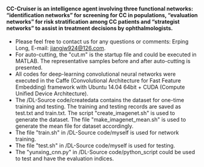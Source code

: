 #### CC-Cruiser is an intelligence agent involving three functional networks: “identification networks” for screening for CC in populations, “evaluation networks” for risk stratification among CC patients and “strategist networks” to assist in treatment decisions by ophthalmologists. 
- Please feel free to contact us for any questions or comments: Erping Long, E-mail: jiangjw924@126.com.
- For auto-cutting, the "cut.m" is the startup file and could be executed in MATLAB. The representative samples before and after auto-cutting is presented.
- All codes for deep-learning convolutional neural networks were executed in the Caffe (Convolutional Architecture for Fast Feature Embedding) framework with Ubuntu 14.04 64bit + CUDA (Compute Unified Device Architecture).
- The /DL-Source code/createdata contains the dataset for one-time training and testing. The training and testing records are saved as test.txt and train.txt. The script "create_imagenet.sh" is used to generate the dataset. The file "make_imagenet_mean.sh" is used to generate the mean file for dataset accordingly.
- The file "train.sh" in /DL-Source code/myself is used for network training.
- The file "test.sh" in /DL-Source code/myself is used for testing.
- The "yunxing_cnn.py" in /DL-Source code/python_script could be used to test and have the evaluation indices.


